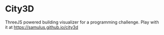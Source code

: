 # City3D
ThreeJS powered building visualizer for a programming challenge.
Play with it at https://samulus.github.io/city3d
